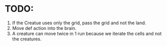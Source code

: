 # TODO:
1. If the Creatue uses only the grid, pass the grid and not the land.
2. Move def action into the brain.
3. A creature can move twice in 1 run because we iterate the cells and not the creatures.